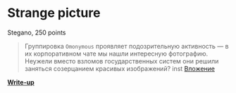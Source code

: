 # Strange picture

Stegano, 250 points

> Группировка `Omonymous` проявляет подозрительную активность — в их корпоративном чате мы нашли интересную фотографию. Неужели вместо взломов государственных систем они решили заняться созерцанием красивых изображений?
>inst
> [Вложение](https://github.com/upmlctf/2017-summer/blob/master/strange-picture/picture.png)

**[Write-up](https://github.com/upmlctf/2017-summer/blob/master/strange-picture/WRITEUP.md)**
